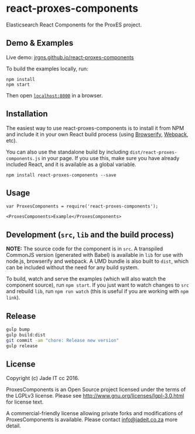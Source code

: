# react-proxes-components

Elasticsearch React Components for the ProxES project.

## Demo & Examples

Live demo: [jrgns.github.io/react-proxes-components](http://jrgns.github.io/react-proxes-components/)

To build the examples locally, run:

```
npm install
npm start
```

Then open [`localhost:8000`](http://localhost:8000) in a browser.


## Installation

The easiest way to use react-proxes-components is to install it from NPM and include it in your own React build process (using [Browserify](http://browserify.org), [Webpack](http://webpack.github.io/), etc).

You can also use the standalone build by including `dist/react-proxes-components.js` in your page. If you use this, make sure you have already included React, and it is available as a global variable.

```
npm install react-proxes-components --save
```

## Usage

```
var ProxesComponents = require('react-proxes-components');

<ProxesComponents>Example</ProxesComponents>
```

## Development (`src`, `lib` and the build process)

**NOTE:** The source code for the component is in `src`. A transpiled CommonJS version (generated with Babel) is available in `lib` for use with node.js, browserify and webpack. A UMD bundle is also built to `dist`, which can be included without the need for any build system.

To build, watch and serve the examples (which will also watch the component source), run `npm start`. If you just want to watch changes to `src` and rebuild `lib`, run `npm run watch` (this is useful if you are working with `npm link`).


## Release

```bash
gulp bump
gulp build:dist
git commit -am "chore: Release new version"
gulp release
```

## License

Copyright (c) Jade IT cc 2016.

ProxesComponents is an Open Source project licensed under the terms of
the LGPLv3 license.  Please see <http://www.gnu.org/licenses/lgpl-3.0.html>
for license text.

A commercial-friendly license allowing private forks and modifications of
ProxesComponents is available.  Please contact info@jadeit.co.za more detail.
